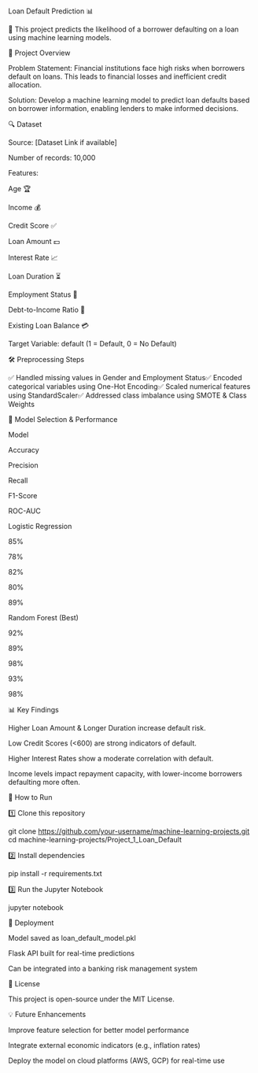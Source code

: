 Loan Default Prediction 📊

🚀 This project predicts the likelihood of a borrower defaulting on a loan using machine learning models.

📌 Project Overview

Problem Statement: Financial institutions face high risks when borrowers default on loans. This leads to financial losses and inefficient credit allocation.

Solution: Develop a machine learning model to predict loan defaults based on borrower information, enabling lenders to make informed decisions.

🔍 Dataset

Source: [Dataset Link if available]

Number of records: 10,000

Features:

Age 🏆

Income 💰

Credit Score ✅

Loan Amount 💵

Interest Rate 📈

Loan Duration ⏳

Employment Status 💼

Debt-to-Income Ratio 🔢

Existing Loan Balance 💳

Target Variable: default (1 = Default, 0 = No Default)

🛠️ Preprocessing Steps

✅ Handled missing values in Gender and Employment Status✅ Encoded categorical variables using One-Hot Encoding✅ Scaled numerical features using StandardScaler✅ Addressed class imbalance using SMOTE & Class Weights

🤖 Model Selection & Performance

Model

Accuracy

Precision

Recall

F1-Score

ROC-AUC

Logistic Regression

85%

78%

82%

80%

89%

Random Forest (Best)

92%

89%

98%

93%

98%

📊 Key Findings

Higher Loan Amount & Longer Duration increase default risk.

Low Credit Scores (<600) are strong indicators of default.

Higher Interest Rates show a moderate correlation with default.

Income levels impact repayment capacity, with lower-income borrowers defaulting more often.

🔧 How to Run

1️⃣ Clone this repository

git clone https://github.com/your-username/machine-learning-projects.git
cd machine-learning-projects/Project_1_Loan_Default

2️⃣ Install dependencies

pip install -r requirements.txt

3️⃣ Run the Jupyter Notebook

jupyter notebook

🚀 Deployment

Model saved as loan_default_model.pkl

Flask API built for real-time predictions

Can be integrated into a banking risk management system

📄 License

This project is open-source under the MIT License.

💡 Future Enhancements

Improve feature selection for better model performance

Integrate external economic indicators (e.g., inflation rates)

Deploy the model on cloud platforms (AWS, GCP) for real-time use

